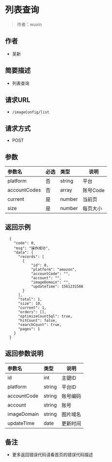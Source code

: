 # 列表查询

> 作者：wuxin

## 作者
- 吴新

    
## 简要描述

- 列表查询

## 请求URL
- `/imageConfig/list`
  
## 请求方式
- POST 

## 参数

|参数名|必选|类型|说明|
|:----    |:---|:----- |-----   |
|platform |否  |string |平台   |
|accountCodes |否  |array | 账号Code    |
|current     |是  |number | 当前页    |
|size    |是  |number | 每页大小    |

## 返回示例 

``` 
  {
    "code": 0,
	"msg": "操作成功",
    "data": {
      "records": [
	  	{
			"id": 0,
			"platform": "amazon",
			"accountCode": "",
			"account": "",
			"imageDomain": "",
			"updateTime": 1561231566
		}
	  ],
	  "total": 1,
      "size": 10,
      "current": 1,
      "orders": [],
      "optimizeCountSql": true,
      "hitCount": false,
      "searchCount": true,
      "pages": 1
    }
  }
```

## 返回参数说明 

|参数名|类型|说明|
|:-----  |:-----|-----                           |
|id |int   |主键ID  |
|platform |string   |平台ID  |
|accountCode |string   |账号编码  |
|account |string   |账号  |
|imageDomain |string   |图片域名  |
|updateTime |date   |更新时间  |

## 备注 

- 更多返回错误代码请看首页的错误代码描述